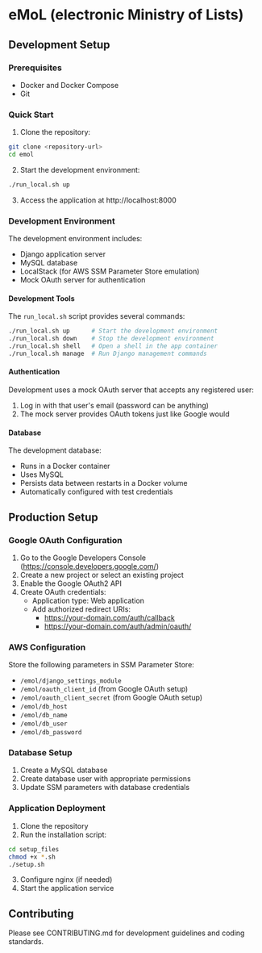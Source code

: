 # eMoL (electronic Ministry of Lists)

## Development Setup

### Prerequisites
- Docker and Docker Compose
- Git

### Quick Start
1. Clone the repository:
```bash
git clone <repository-url>
cd emol
```

2. Start the development environment:
```bash
./run_local.sh up
```

3. Access the application at http://localhost:8000

### Development Environment

The development environment includes:
- Django application server
- MySQL database
- LocalStack (for AWS SSM Parameter Store emulation)
- Mock OAuth server for authentication

#### Development Tools

The `run_local.sh` script provides several commands:
```bash
./run_local.sh up      # Start the development environment
./run_local.sh down    # Stop the development environment
./run_local.sh shell   # Open a shell in the app container
./run_local.sh manage  # Run Django management commands
```

#### Authentication

Development uses a mock OAuth server that accepts any registered user:
1. Log in with that user's email (password can be anything)
2. The mock server provides OAuth tokens just like Google would

#### Database

The development database:
- Runs in a Docker container
- Uses MySQL
- Persists data between restarts in a Docker volume
- Automatically configured with test credentials

## Production Setup

### Google OAuth Configuration
1. Go to the Google Developers Console (https://console.developers.google.com/)
2. Create a new project or select an existing project
3. Enable the Google OAuth2 API
4. Create OAuth credentials:
   - Application type: Web application
   - Add authorized redirect URIs:
     - https://your-domain.com/auth/callback
     - https://your-domain.com/auth/admin/oauth/

### AWS Configuration
Store the following parameters in SSM Parameter Store:
- `/emol/django_settings_module`
- `/emol/oauth_client_id` (from Google OAuth setup)
- `/emol/oauth_client_secret` (from Google OAuth setup)
- `/emol/db_host`
- `/emol/db_name`
- `/emol/db_user`
- `/emol/db_password`

### Database Setup
1. Create a MySQL database
2. Create database user with appropriate permissions
3. Update SSM parameters with database credentials

### Application Deployment
1. Clone the repository
2. Run the installation script:
```bash
cd setup_files
chmod +x *.sh
./setup.sh
```

3. Configure nginx (if needed)
4. Start the application service

## Contributing

Please see CONTRIBUTING.md for development guidelines and coding standards.